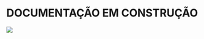 # DOCUMENTAÇÃO EM CONSTRUÇÃO
[<img src="https://www.ufrgs.br/nesh/wp-content/uploads/2016/02/desenvolvimento.png">](https://www.ufrgs.br/nesh/wp-content/uploads/2016/02/desenvolvimento.png)

